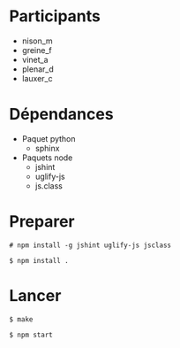 Participants
============
- nison_m
- greine_f
- vinet_a
- plenar_d
- lauxer_c

Dépendances
===========
- Paquet python
    - sphinx
- Paquets node
    - jshint
    - uglify-js
    - js.class

Preparer
===========
`# npm install -g jshint uglify-js jsclass`

`$ npm install .`

Lancer
===========
`$ make`

`$ npm start`
